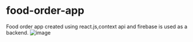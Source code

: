 # food-order-app
Food order app created using react.js,context api and firebase is used as a backend.
![image](https://user-images.githubusercontent.com/71613297/218499624-2d98aea2-0580-4a87-a6b7-5491269c5017.png)

